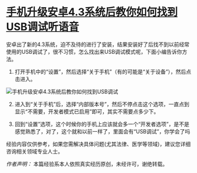 
# [手机升级安卓4.3系统后教你如何找到USB调试听语音](https://jingyan.baidu.com/article/647f01158664e27f2148a88f.html)

安卓出了新的4.3系统，迫不及待的进行了安装，结果安装好了后找不到以前经常使用的USB调试了，很不习惯，怎么找出来USB调试模式呢，下面小编告诉你方法。

  1. 打开手机中的“设置”，然后选择“关于手机”（有的可能是“关于设备”），然后点击进入。

![手机升级安卓4.3系统后教你如何找到USB调试](https://exp-picture.cdn.bcebos.com/32fe25ef354f50b8532f3d6fdc4afa32929c18aa.jpg?x-bce-process=image%2Fresize%2Cm_lfit%2Cw_500%2Climit_1%2Fquality%2Cq_80)

  2. 进入到“关于手机”后，选择“内部版本号”，然后不停点击这个选项，一直点到显示“不需要，开发者模式已启用”即可，其实不需要点多少下。

  3. 回到“设置”选项，这个时候你的手机上应该就会多一个“开发者选项”，是不是感觉熟悉了，对了，这个就和以前一样了，里面会有“USB调试”，你学会了吗




经验内容仅供参考，如果您需解决具体问题(尤其法律、医学等领域)，建议您详细咨询相关领域专业人士。

 _作者声明：_ 本篇经验系本人依照真实经历原创，未经许可，谢绝转载。
